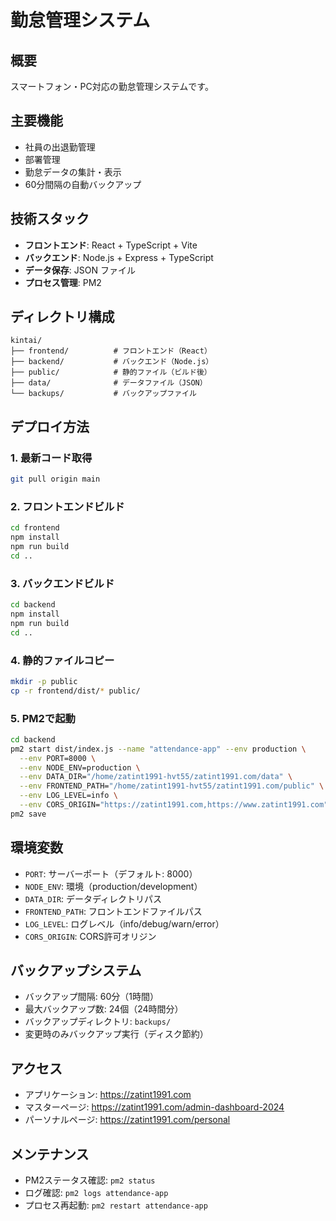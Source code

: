 # 勤怠管理システム

## 概要
スマートフォン・PC対応の勤怠管理システムです。

## 主要機能
- 社員の出退勤管理
- 部署管理
- 勤怠データの集計・表示
- 60分間隔の自動バックアップ

## 技術スタック
- **フロントエンド**: React + TypeScript + Vite
- **バックエンド**: Node.js + Express + TypeScript
- **データ保存**: JSON ファイル
- **プロセス管理**: PM2

## ディレクトリ構成
```
kintai/
├── frontend/          # フロントエンド（React）
├── backend/           # バックエンド（Node.js）
├── public/            # 静的ファイル（ビルド後）
├── data/              # データファイル（JSON）
└── backups/           # バックアップファイル
```

## デプロイ方法

### 1. 最新コード取得
```bash
git pull origin main
```

### 2. フロントエンドビルド
```bash
cd frontend
npm install
npm run build
cd ..
```

### 3. バックエンドビルド
```bash
cd backend
npm install
npm run build
cd ..
```

### 4. 静的ファイルコピー
```bash
mkdir -p public
cp -r frontend/dist/* public/
```

### 5. PM2で起動
```bash
cd backend
pm2 start dist/index.js --name "attendance-app" --env production \
  --env PORT=8000 \
  --env NODE_ENV=production \
  --env DATA_DIR="/home/zatint1991-hvt55/zatint1991.com/data" \
  --env FRONTEND_PATH="/home/zatint1991-hvt55/zatint1991.com/public" \
  --env LOG_LEVEL=info \
  --env CORS_ORIGIN="https://zatint1991.com,https://www.zatint1991.com"
pm2 save
```

## 環境変数
- `PORT`: サーバーポート（デフォルト: 8000）
- `NODE_ENV`: 環境（production/development）
- `DATA_DIR`: データディレクトリパス
- `FRONTEND_PATH`: フロントエンドファイルパス
- `LOG_LEVEL`: ログレベル（info/debug/warn/error）
- `CORS_ORIGIN`: CORS許可オリジン

## バックアップシステム
- バックアップ間隔: 60分（1時間）
- 最大バックアップ数: 24個（24時間分）
- バックアップディレクトリ: `backups/`
- 変更時のみバックアップ実行（ディスク節約）

## アクセス
- アプリケーション: https://zatint1991.com
- マスターページ: https://zatint1991.com/admin-dashboard-2024
- パーソナルページ: https://zatint1991.com/personal

## メンテナンス
- PM2ステータス確認: `pm2 status`
- ログ確認: `pm2 logs attendance-app`
- プロセス再起動: `pm2 restart attendance-app`